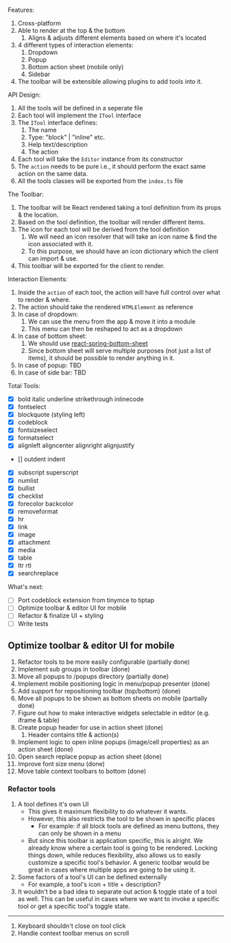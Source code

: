 Features:

1. Cross-platform
2. Able to render at the top & the bottom
   1. Aligns & adjusts different elements based on where it's located
3. 4 different types of interaction elements:
   1. Dropdown
   2. Popup
   3. Bottom action sheet (mobile only)
   4. Sidebar
4. The toolbar will be extensible allowing plugins to add tools into it.

API Design:

1. All the tools will be defined in a seperate file
2. Each tool will implement the `ITool` interface
3. The `ITool` interface defines:
   1. The name
   2. Type: "block" | "inline" etc.
   3. Help text/description
   4. The action
4. Each tool will take the `Editor` instance from its constructor
5. The `action` needs to be pure i.e., it should perform the exact same action on the same data.
6. All the tools classes will be exported from the `index.ts` file

The Toolbar:

1. The toolbar will be React rendered taking a tool definition from its props & the location.
2. Based on the tool definition, the toolbar will render different items.
3. The icon for each tool will be derived from the tool definition
   1. We will need an icon resolver that will take an icon name & find the icon associated with it.
   2. To this purpose, we should have an icon dictionary which the client can import & use.
4. This toolbar will be exported for the client to render.

Interaction Elements:

1. Inside the `action` of each tool, the action will have full control over what to render & where.
2. The action should take the rendered `HTMLElement` as reference
3. In case of dropdown:
   1. We can use the menu from the app & move it into a module
   2. This menu can then be reshaped to act as a dropdown
4. In case of bottom sheet:
   1. We should use [react-spring-bottom-sheet](https://github.com/stipsan/react-spring-bottom-sheet)
   2. Since bottom sheet will serve multiple purposes (not just a list of items), it should be possible
      to render anything in it.
5. In case of popup: TBD
6. In case of side bar: TBD

Total Tools:

- [x] bold italic underline strikethrough inlinecode
- [x] fontselect
- [x] blockquote (styling left)
- [x] codeblock
- [x] fontsizeselect
- [x] formatselect
- [x] alignleft aligncenter alignright alignjustify
- [] outdent indent
- [x] subscript superscript
- [x] numlist
- [x] bullist
- [x] checklist
- [x] forecolor backcolor
- [x] removeformat
- [x] hr
- [x] link
- [x] image
- [x] attachment
- [x] media
- [x] table
- [x] ltr rtl
- [x] searchreplace

What's next:

- [ ] Port codeblock extension from tinymce to tiptap
- [ ] Optimize toolbar & editor UI for mobile
- [ ] Refactor & finalize UI + styling
- [ ] Write tests

## Optimize toolbar & editor UI for mobile

1. Refactor tools to be more easily configurable (partially done)
2. Implement sub groups in toolbar (done)
3. Move all popups to /popups directory (partially done)
4. Implement mobile positioning logic in menu/popup presenter (done)
5. Add support for repositioning toolbar (top/bottom) (done)
6. Move all popups to be shown as bottom sheets on mobile (partially done)
7. Figure out how to make interactive widgets selectable in editor (e.g. iframe & table)
8. Create popup header for use in action sheet (done)
   1. Header contains title & action(s)
9. Implement logic to open inline popups (image/cell properties) as an action sheet (done)
10. Open search replace popup as action sheet (done)
11. Improve font size menu (done)
12. Move table context toolbars to bottom (done)

### Refactor tools

1. A tool defines it's own UI
   - This gives it maximum flexibility to do whatever it wants.
   - However, this also restricts the tool to be shown in specific places
     - For example: if all block tools are defined as menu buttons, they can only be shown in a menu
   - But since this toolbar is application specific, this is alright. We already know where a certain
     tool is going to be rendered. Locking things down, while reduces flexibility, also allows us to
     easily customize a specific tool's behavior. A generic toolbar would be great in cases where multiple
     apps are going to be using it.
2. Some factors of a tool's UI can be defined externally
   - For example, a tool's icon + title + description?
3. It wouldn't be a bad idea to separate out action & toggle state of a tool as well. This can be useful in
   cases where we want to invoke a specific tool or get a specific tool's toggle state.

---

1. Keyboard shouldn't close on tool click
2. Handle context toolbar menus on scroll
